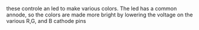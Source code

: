 these controle an led to make various colors. The led has a common annode, so the colors are made more bright by lowering the voltage on the various R,G, and B cathode pins
